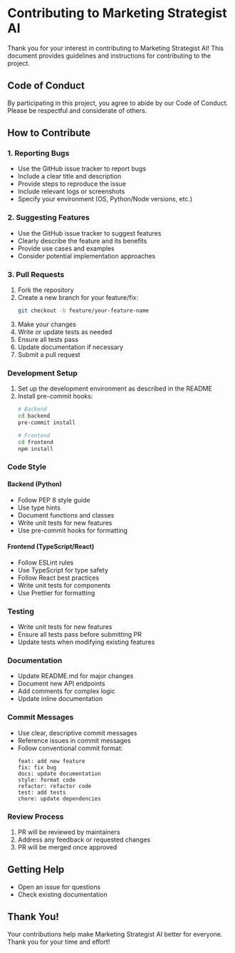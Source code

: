 # Contributing to Marketing Strategist AI

Thank you for your interest in contributing to Marketing Strategist AI! This document provides guidelines and instructions for contributing to the project.

## Code of Conduct

By participating in this project, you agree to abide by our Code of Conduct. Please be respectful and considerate of others.

## How to Contribute

### 1. Reporting Bugs

- Use the GitHub issue tracker to report bugs
- Include a clear title and description
- Provide steps to reproduce the issue
- Include relevant logs or screenshots
- Specify your environment (OS, Python/Node versions, etc.)

### 2. Suggesting Features

- Use the GitHub issue tracker to suggest features
- Clearly describe the feature and its benefits
- Provide use cases and examples
- Consider potential implementation approaches

### 3. Pull Requests

1. Fork the repository
2. Create a new branch for your feature/fix:
   ```bash
   git checkout -b feature/your-feature-name
   ```
3. Make your changes
4. Write or update tests as needed
5. Ensure all tests pass
6. Update documentation if necessary
7. Submit a pull request

### Development Setup

1. Set up the development environment as described in the README
2. Install pre-commit hooks:
   ```bash
   # Backend
   cd backend
   pre-commit install

   # Frontend
   cd frontend
   npm install
   ```

### Code Style

#### Backend (Python)
- Follow PEP 8 style guide
- Use type hints
- Document functions and classes
- Write unit tests for new features
- Use pre-commit hooks for formatting

#### Frontend (TypeScript/React)
- Follow ESLint rules
- Use TypeScript for type safety
- Follow React best practices
- Write unit tests for components
- Use Prettier for formatting

### Testing

- Write unit tests for new features
- Ensure all tests pass before submitting PR
- Update tests when modifying existing features

### Documentation

- Update README.md for major changes
- Document new API endpoints
- Add comments for complex logic
- Update inline documentation

### Commit Messages

- Use clear, descriptive commit messages
- Reference issues in commit messages
- Follow conventional commit format:
  ```
  feat: add new feature
  fix: fix bug
  docs: update documentation
  style: format code
  refactor: refactor code
  test: add tests
  chore: update dependencies
  ```

### Review Process

1. PR will be reviewed by maintainers
2. Address any feedback or requested changes
3. PR will be merged once approved

## Getting Help

- Open an issue for questions
- Check existing documentation

## Thank You!

Your contributions help make Marketing Strategist AI better for everyone. Thank you for your time and effort! 